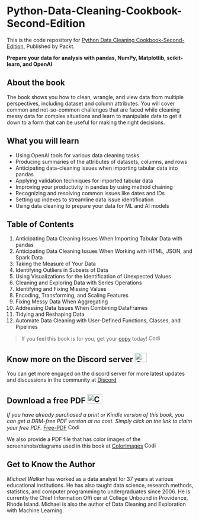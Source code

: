 # Python-Data-Cleaning-Cookbook-Second-Edition
This is the code repository for [Python Data Cleaning Cookbook-Second-Edition](https://www.amazon.com/Python-Data-Cleaning-Cookbook-insights/dp/1803239875), Published by Packt.

**Prepare your data for analysis with pandas, NumPy, Matplotlib, scikit-learn, and OpenAI**

## About the book
The book shows you how to clean, wrangle, and view data from multiple perspectives, including dataset and column attributes. You will cover common and not-so-common challenges that are faced while cleaning messy data for complex situations and learn to manipulate data to get it down to a form that can be useful for making the right decisions.

## What you will learn

- Using OpenAI tools for various data cleaning tasks
- Producing summaries of the attributes of datasets, columns, and rows
- Anticipating data-cleaning issues when importing tabular data into pandas
- Applying validation techniques for imported tabular data
- Improving your productivity in pandas by using method chaining
- Recognizing and resolving common issues like dates and IDs
- Setting up indexes to streamline data issue identification
- Using data cleaning to prepare your data for ML and AI models

## Table of Contents
1. Anticipating Data Cleaning Issues When Importing Tabular Data with pandas
2. Anticipating Data Cleaning Issues When Working with HTML, JSON, and Spark Data
3. Taking the Measure of Your Data
4. Identifying Outliers in Subsets of Data
5. Using Visualizations for the Identification of Unexpected Values
6. Cleaning and Exploring Data with Series Operations
7. Identifying and Fixing Missing Values
8. Encoding, Transforming, and Scaling Features
9. Fixing Messy Data When Aggregating
10. Addressing Data Issues When Combining DataFrames
11. Tidying and Reshaping Data
12. Automate Data Cleaning with User-Defined Functions, Classes, and Pipelines


> If you feel this book is for you, get your [copy](https://www.amazon.com/Python-Data-Cleaning-Cookbook-insights-ebook/dp/B0CL4TBSJS/) today! <img alt="Coding" height="15" width="35"  src="https://media.tenor.com/ex_HDD_k5P8AAAAi/habbo-habbohotel.gif">

## Know more on the Discord server <img alt="Coding" height="25" width="32"  src="https://cliply.co/wp-content/uploads/2021/08/372108630_DISCORD_LOGO_400.gif">

You can get more engaged on the discord server for more latest updates and discussions in the community at [Discord](https://discord.gg/p8uSgEAETX) 

## Download a free PDF <img alt="Coding" height="25" width="40" src="https://emergency.com.au/wp-content/uploads/2021/03/free.gif">

_If you have already purchased a print or Kindle version of this book, you can get a DRM-free PDF version at no cost. Simply click on the link to claim your free PDF._
[Free-PDF](https://packt.link/free-ebook/9781803239873) <img alt="Coding" height="15" width="35"  src="https://media.tenor.com/ex_HDD_k5P8AAAAi/habbo-habbohotel.gif">

We also provide a PDF file that has color images of the screenshots/diagrams used in this book at [ColorImages](https://packt.link/gbp/9781803239873) <img alt="Coding" height="15" width="35"  src="https://media.tenor.com/ex_HDD_k5P8AAAAi/habbo-habbohotel.gif">


## Get to Know the Author

*Michael Walker* has worked as a data analyst for 37 years at various educational institutions. He has also taught data science, research methods, statistics, and computer programming to undergraduates since 2006. He is currently the Chief Information Offi cer at College Unbound in Providence, Rhode Island. Michael is also the author of Data Cleaning and Exploration with Machine Learning.
